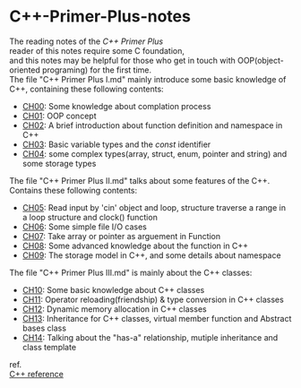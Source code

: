 # C++-Primer-Plus-notes
The reading notes of the *C++ Primer Plus*  
reader of this notes require some C foundation,  
and this notes may be helpful for those who get in touch with OOP(object-oriented programing) for the first time.  
The file "C++ Primer Plus I.md" mainly introduce some basic knowledge of C++, containing these following contents:
- [CH00](./C++%20Primer%20Plus.%20I.md#ch00): Some knowledge about complation process
- [CH01](./C++%20Primer%20Plus.%20I.md#ch01): OOP concept
- [CH02](./C++%20Primer%20Plus.%20I.md#ch02): A brief introduction about function definition and namespace in C++
- [CH03](./C++%20Primer%20Plus.%20I.md#ch03): Basic variable types and the *const* identifier 
- [CH04](./C++%20Primer%20Plus.%20I.md#ch04): some complex types(array, struct, enum, pointer and string) and some storage types  

The file "C++ Primer Plus II.md" talks about some features of the C++. Contains these following contents:
- [CH05](./C++%20Primer%20Plus.%20II.md#ch05): Read input by 'cin' object and loop, structure traverse a range in a loop structure and clock() function  
- [CH06](./C++%20Primer%20Plus.%20II.md#ch06): Some simple file I/O cases
- [CH07](./C++%20Primer%20Plus.%20II.md#ch07): Take array or pointer as arguement in Function
- [CH08](./C++%20Primer%20Plus.%20II.md#ch08): Some advanced knowledge about the function in C++
- [CH09](./C++%20Primer%20Plus.%20II.md#ch09): The storage model in C++, and some details about namespace

The file "C++ Primer Plus III.md" is mainly about the C++ classes:
- [CH10](./C++%20Primer%20Plus.%20III.md#ch10): Some basic knowledge about C++ classes
- [CH11](./C++%20Primer%20Plus.%20III.md#ch11): Operator reloading(friendship) & type conversion in C++ classes
- [CH12](./C++%20Primer%20Plus.%20III.md#ch12): Dynamic memory allocation in C++ classes
- [CH13](./C++%20Primer%20Plus.%20III.md#ch13): Inheritance for C++ classes, virtual member function and Abstract bases class
- [CH14](./C++%20Primer%20Plus.%20III.md#ch14): Talking about the "has-a" relationship, mutiple inheritance and class template

ref.  
[C++ reference](http://www.cplusplus.com/reference/)
